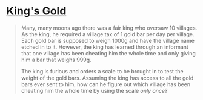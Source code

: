 # [King's Gold](http://www.problemotd.com/problem/kings-gold)

> Many, many moons ago there was a fair king who oversaw 10 villages. As the
> king, he required a village tax of 1 gold bar per day per village. Each gold
> bar is supposed to weigh 1000g and have the village name etched in to it.
> However, the king has learned through an informant that one village has been
> cheating him the whole time and only giving him a bar that weighs 999g.
>
> The king is furious and orders a scale to be brought in to test the weight of
> the gold bars. Assuming the king has access to all the gold bars ever sent to
> him, how can he figure out which village has been cheating him the whole time
> by using the scale _only once_?
